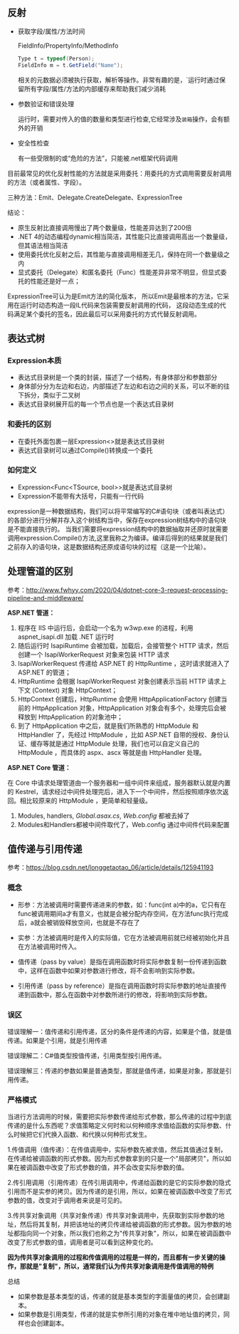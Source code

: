 ## 反射

- 获取字段/属性/方法时间

  FieldInfo/PropertyInfo/MethodInfo

  ```csharp
  Type t = typeof(Person);
  FieldInfo m = t.GetField("Name");
  ```

  相关的元数据必须被执行获取，解析等操作。非常有趣的是，`运行时通过保留所有字段/属性/方法的内部缓存来帮助我们减少消耗

- 参数验证和错误处理

  运行时，需要对传入的值的数量和类型进行检查,它经常涉及`装箱`操作，会有额外的开销

- 安全性检查

  有一些受限制的或“危险的方法”，只能被.net框架代码调用

目前最常见的优化反射性能的方法就是采用委托：用委托的方式调用需要反射调用的方法（或者属性、字段）。

三种方法：Emit、Delegate.CreateDelegate、ExpressionTree

结论：

- 原生反射比直接调用慢出了两个数量级，性能差异达到了200倍
- .NET 4的动态编程dynamic相当简洁，其性能只比直接调用高出一个数量级，但其语法相当简洁
- 使用委托优化反射之后，其性能与直接调用相差无几，保持在同一个数量级之内
- 显式委托（Delegate）和匿名委托（Func）性能差异非常不明显，但显式委托的性能还是好一点； 

ExpressionTree可认为是Emit方法的简化版本， 所以Emit是最根本的方法，它采用在运行时动态构造一段IL代码来包装需要反射调用的代码， 这段动态生成的代码满足某个委托的签名，因此最后可以采用委托的方式代替反射调用。

## 表达式树

### Expression本质

- 表达式目录树是一个类的封装，描述了一个结构，有身体部分和参数部分
- 身体部分分为左边和右边，内部描述了左边和右边之间的关系，可以不断的往下拆分，类似于二叉树
- 表达式目录树展开后的每一个节点也是一个表达式目录树

### 和委托的区别

- 在委托外面包裹一层Expression<>就是表达式目录树
- 表达式目录树可以通过Compile()转换成一个委托

### 如何定义

- Expression<Func<TSource, bool>>就是表达式目录树
- Expression不能带有大括号，只能有一行代码

expression是一种数据结构，我们可以将平常编写的C#语句块（或者叫表达式）的各部分进行分解并存入这个树结构当中，保存在expression树结构中的语句块是不能直接执行的。
当我们需要将expression结构中的数据抽取并还原时就需要调用expression.Compile()方法,这里我称之为编译。编译后得到的结果就是我们之前存入的语句块，这是数据结构还原成语句块的过程（这是一个比喻）。

## 处理管道的区别

参考：http://www.fwhyy.com/2020/04/dotnet-core-3-request-processing-pipeline-and-middleware/

**ASP.NET 管道：**

1. 程序在 IIS 中运行后，会启动一个名为 w3wp.exe 的进程，利用 aspnet_isapi.dll 加载 .NET 运行时
2. 随后运行时 IsapiRuntime 会被加载，加载后，会接管整个 HTTP 请求，然后创建一个 IsapiWorkerRequest 对象来包装 HTTP 请求
3. IsapiWorkerRequest 传递给 ASP.NET 的 HttpRuntime ，这时请求就进入了 ASP.NET 的管道；
4. HttpRuntime 会根据 IsapiWorkerRequest 对象创建表示当前 HTTP 请求上下文 (Context) 对象 HttpContext；
5. HttpContext 创建后，HttpRuntime 会使用 HttpApplicationFactory 创建当前的 HttpApplication 对象，HttpApplication 对象会有多个，处理完后会被释放到 HttpApplication 的对象池中；
6. 到了 HttpApplication 中之后，就是我们所熟悉的 HttpModule 和 HttpHandler 了，先经过 HttpModule ，比如 ASP.NET 自带的授权、身份认证、缓存等就是通过 HttpModule 处理，我们也可以自定义自己的 HttpModule ，而具体的 aspx、ascx 等就是由 HttpHandler 处理。

**ASP.NET Core 管道：**

在 Core 中请求处理管道由一个服务器和一组中间件来组成，服务器默认就是内置的 Kestrel，请求经过中间件处理完后，进入下一个中间件，然后按照顺序依次返回。相比较原来的 HttpModule ，更简单和轻量级。

1. Modules, handlers, *Global.asax.cs*, *Web.config* 都被去掉了
2. Modules和Handlers都被中间件取代了，Web.config 通过中间件代码来配置

## 值传递与引用传递

参考：https://blog.csdn.net/longgetaotao_06/article/details/125941193

### 概念

- 形参：方法被调用时需要传递进来的参数，如：func(int a)中的a，它只有在func被调用期间a才有意义，也就是会被分配内存空间，在方法func执行完成后，a就会被销毁释放空间，也就是不存在了
- 实参：方法被调用时是传入的实际值，它在方法被调用前就已经被初始化并且在方法被调用时传入。



- 值传递（pass by value）是指在调用函数时将实际参数复制一份传递到函数中，这样在函数中如果对参数进行修改，将不会影响到实际参数。
- 引用传递（pass by reference）是指在调用函数时将实际参数的地址直接传递到函数中，那么在函数中对参数所进行的修改，将影响到实际参数。

### 误区

错误理解一：值传递和引用传递，区分的条件是传递的内容，如果是个值，就是值传递。如果是个引用，就是引用传递

错误理解二：C#值类型按值传递，引用类型按引用传递。

错误理解三：传递的参数如果是普通类型，那就是值传递，如果是对象，那就是引用传递。

### 严格模式

当进行方法调用的时候，需要把实际参数传递给形式参数，那么传递的过程中到底传递的是什么东西呢？求值策略定义何时和以何种顺序求值给函数的实际参数、什么时候把它们代换入函数、和代换以何种形式发生。

1.传值调用（值传递）：在传值调用中，实际参数先被求值，然后其值通过复制，在传递给被调函数的形式参数。因为形式参数拿到的只是一个"局部拷贝"，所以如果在被调函数中改变了形式参数的值，并不会改变实际参数的值。

2.传引用调用（引用传递）在传引用调用中，传递给函数的是它的实际参数的隐式引用而不是实参的拷贝。因为传递的是引用，所以，如果在被调函数中改变了形式参数的值，改变对于调用者来说是可见的。

3.传共享对象调用（共享对象传递）传共享对象调用中，先获取到实际参数的地址，然后将其复制，并把该地址的拷贝传递给被调函数的形式参数。因为参数的地址都指向同一个对象，所以我们也称之为"传共享对象"，所以，如果在被调函数中改变了形式参数的值，调用者是可以看到这种变化的。

**因为传共享对象调用的过程和传值调用的过程是一样的，而且都有一步关键的操作，那就是"复制"，所以，通常我们认为传共享对象调用是传值调用的特例**

总结

- 如果参数是基本类型的话，传递的就是基本类型的字面量值的拷贝，会创建副本。
- 如果参数是引用类型，传递的就是实参所引用的对象在堆中地址值的拷贝，同样也会创建副本。